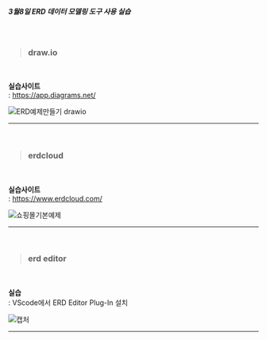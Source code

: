  **<h5>3월8일 ERD 데이터 모델링 도구 사용 실습</h5>**

</br>

> **<h3>draw.io</h3>**

</br>

**실습사이트** </br>
  : https://app.diagrams.net/ </br> 

![ERD예제만들기 drawio](https://github.com/parkes811-inu/tjoeunFullStackAcademy/assets/75926505/209fe1d8-c92a-4e53-98ad-bbd3bcc551ab)

---

</br>

> **<h3>erdcloud</h3>**

</br>

**실습사이트** </br>
  : https://www.erdcloud.com/ </br>

![쇼핑몰기본예제](https://github.com/parkes811-inu/tjoeunFullStackAcademy/assets/75926505/72a3461e-2010-494e-88c5-b573bec11c50)

---

</br>

> **<h3>erd editor</h3>**

</br>

**실습** </br>
  : VScode에서 ERD Editor Plug-In 설치 </br>
  
![캡처](https://github.com/parkes811-inu/tjoeunFullStackAcademy/assets/75926505/93cdc7f3-ab88-452c-bb8a-d5d598777b6e)

---

</br> 

